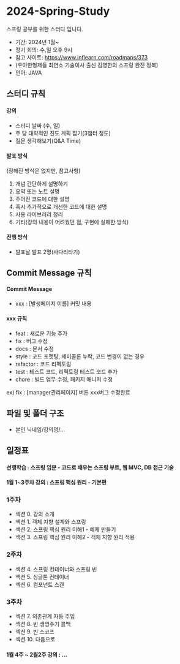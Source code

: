 # 2024-Spring-Study
스프링 공부를 위한 스터디 입니다.

- 기간: 2024년 1월~
- 정기 회의: 수,일 오후 9시
- 참고 사이트: https://www.inflearn.com/roadmaps/373
- (우아한형제들 최연소 기술이사 출신 김영한의 스프링 완전 정복)
- 언어: JAVA

## 스터디 규칙 

#### 강의
- 스터디 날짜 (수, 일)
- 주 당 대략적인 진도 계획 잡기(3챕터 정도)
- 질문 생각해보기(Q&A Time)

#### 발표 방식
(정해진 방식은 없지만, 참고사항)

1. 개념 간단하게 설명하기
2. 요약 또는 노트 설명
3. 주어진 코드에 대한 설명
4. 혹시 추가적으로 개선한 코드에 대한 설명
5. 사용 라이브러리 정리
7. 기타(강의 내용이 어려웠던 점, 구현에 실패한 방식)

#### 진행 방식

- 발표날 발표 2명(사다리타기)

## Commit Message 규칙

#### Commit Message

- xxx : [발생페이지 이름] 커밋 내용

#### xxx 규칙
- feat     : 새로운 기능 추가
- fix      : 버그 수정
- docs     : 문서 수정
- style    : 코드 포맷팅, 세미콜론 누락, 코드 변경이 없는 경우
- refactor : 코드 리펙토링
- test     : 테스트 코드, 리펙토링 테스트 코드 추가
- chore    : 빌드 업무 수정, 패키지 매니저 수정

ex) fix : [manager관리페이지] 버튼 xxx버그 수정완료

## 파일 및 폴더 구조
- 본인 닉네임/강의명/...

## 일정표

#### 선행학습 : 스프링 입문 - 코드로 배우는 스프링 부트, 웹 MVC, DB 접근 기술

#### 1월 1~3주차 강의 : 스프링 핵심 원리 - 기본편
### 1주차
 - 섹션 0. 강의 소개
 - 섹션 1. 객체 지향 설계와 스프링
 - 섹션 2. 스프링 핵심 원리 이해1 - 예제 만들기
 - 섹션 3. 스프링 핵심 원리 이해2 - 객체 지향 원리 적용

### 2주차
 - 섹션 4. 스프링 컨테이너와 스프링 빈
 - 섹션 5. 싱글톤 컨테이너
 - 섹션 6. 컴포넌트 스캔

### 3주차
 - 섹션 7. 의존관계 자동 주입
 - 섹션 8. 빈 생명주기 콜백
 - 섹션 9. 빈 스코프
 - 섹션 10. 다음으로

#### 1월 4주 ~ 2월2주 강의 : ...
